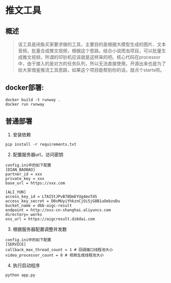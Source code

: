 # 推文工具
## 概述
> 该工具是闲鱼买家要求做的工具，主要目的是根据大模型生成的图片、文本音频，批量合成推文视频，根据这个思路，结合小说爬虫项目，可以批量生成推文视频，所谓的印钞机应该就是这样来的吧。核心代码在processor中，由于接入的是对方的任务队列，所以无法直接使用，开源出来也是为了给大家借鉴推流工具思路，如果这个项目能帮到你的话，就点个starts呗。
## docker部署:

```shell
docker build -t runway .
docker run runway 
```

## 普通部署

1. 安装依赖

```shell
pip install -r requirements.txt
```

2. 配置服务器url，访问密钥

```shell
config.ini中的如下配置
[DIAN_BAOBAO]
partner_id = xxx
private_key = xxx
base_url = https://xxx.com

[ALI_YUN]
access_key_id = LTAI5tJPvB78DmEYUg4mxTdS
access_key_secret = D0sMUyiYhkznCjOi5jG8B1uOebzoDu
bucket_name = dbb-aigc-result
endpoint = http://oss-cn-shanghai.aliyuncs.com
directory= works
oss_url = https://aigcresult.di6dai.com
```

3. 根据服务器配置调整并发数

```shell
config.ini中的如下配置
[SERVICE]
callback_max_thread_count = 1 # 回调接口线程池大小
video_processor_count = 8 # 视频生成线程池大小
```

4. 执行启动程序

```shell
python app.py
```

